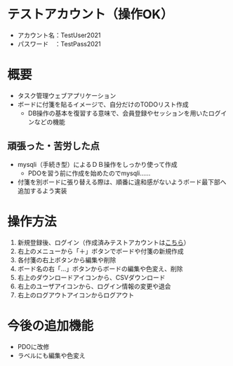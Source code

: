 # テストアカウント（操作OK）
- アカウント名：TestUser2021
- パスワード　：TestPass2021

# 概要
- タスク管理ウェブアプリケーション
- ボードに付箋を貼るイメージで、自分だけのTODOリスト作成
  - DB操作の基本を復習する意味で、会員登録やセッションを用いたログインなどの機能

## 頑張った・苦労した点
- mysqli（手続き型）によるＤＢ操作をしっかり使って作成
  - PDOを習う前に作成を始めたのでmysqli……
- 付箋を別ボードに張り替える際は、順番に違和感がないようボード最下部へ追加するよう実装

# 操作方法
1. 新規登録後、ログイン（作成済みテストアカウントは[こちら](https://github.com/F-01-57suki/mytd/blob/main/README.md#%E3%83%86%E3%82%B9%E3%83%88%E3%82%A2%E3%82%AB%E3%82%A6%E3%83%B3%E3%83%88%E6%93%8D%E4%BD%9Cok)）
2. 右上のメニューから「＋」ボタンでボードや付箋の新規作成
3. 各付箋の右上ボタンから編集や削除
4. ボード名の右「…」ボタンからボードの編集や色変え、削除
5. 右上のダウンロードアイコンから、CSVダウンロード
6. 右上のユーザアイコンから、ログイン情報の変更や退会
7. 右上のログアウトアイコンからログアウト

# 今後の追加機能
- PDOに改修
- ラベルにも編集や色変え
